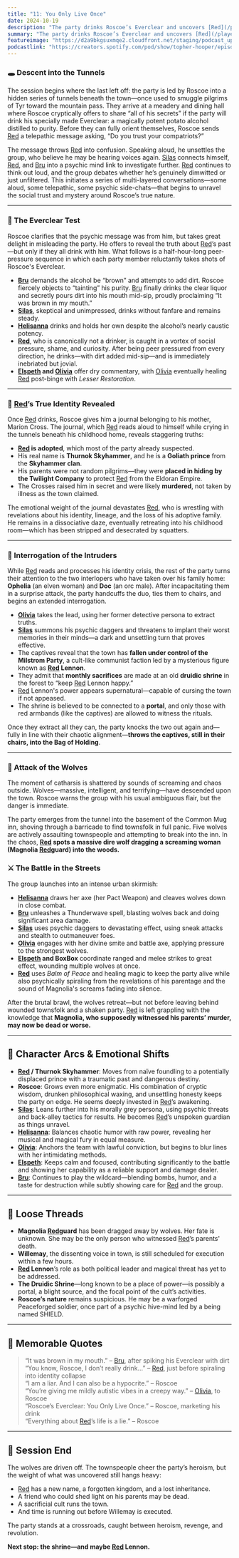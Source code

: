 ```yaml
---
title: "11: You Only Live Once"
date: 2024-10-19
description: "The party drinks Roscoe’s Everclear and uncovers [Red](/player-characters/red)’s royal past while wolves descend on the town"
summary: "The party drinks Roscoe’s Everclear and uncovers [Red](/player-characters/red)’s royal past while wolves descend on the town"
featureimage: "https://d2a9bkgsuxmqe2.cloudfront.net/staging/podcast_uploaded_episode400/41448639/41448639-1729360815024-1c70054943e82.jpg"
podcastlink: "https://creators.spotify.com/pod/show/topher-hooper/episodes/C4-E11-You-Only-Live-Once-e2pspcd"
---
```


### 🕳️ Descent into the Tunnels

The session begins where the last left off: the party is led by Roscoe into a hidden series of tunnels beneath the town—once used to smuggle pilgrims of Tyr toward the mountain pass. They arrive at a meadery and dining hall where Roscoe cryptically offers to share “all of his secrets” if the party will drink his specially made Everclear: a magically potent potato alcohol distilled to purity. Before they can fully orient themselves, Roscoe sends [Red](/player-characters/red) a telepathic message asking, “Do you trust your compatriots?”

The message throws [Red](/player-characters/red) into confusion. Speaking aloud, he unsettles the group, who believe he may be hearing voices again. [Silas](/player-characters/silas) connects himself, [Red](/player-characters/red), and [Bru](/player-characters/bru) into a psychic mind link to investigate further. [Red](/player-characters/red) continues to think out loud, and the group debates whether he’s genuinely dimwitted or just unfiltered. This initiates a series of multi-layered conversations—some aloud, some telepathic, some psychic side-chats—that begins to unravel the social trust and mystery around Roscoe’s true nature.

---

### 🧪 The Everclear Test

Roscoe clarifies that the psychic message was from him, but takes great delight in misleading the party. He offers to reveal the truth about [Red](/player-characters/red)’s past—but only if they all drink with him. What follows is a half-hour-long peer-pressure sequence in which each party member reluctantly takes shots of Roscoe's Everclear.

- **[Bru](/player-characters/bru)** demands the alcohol be “brown” and attempts to add dirt. Roscoe fiercely objects to “tainting” his purity. [Bru](/player-characters/bru) finally drinks the clear liquor and secretly pours dirt into his mouth mid-sip, proudly proclaiming “It was brown in my mouth.”
- **[Silas](/player-characters/silas)**, skeptical and unimpressed, drinks without fanfare and remains steady.
- **[Helisanna](/player-characters/helisanna)** drinks and holds her own despite the alcohol’s nearly caustic potency.
- **[Red](/player-characters/red)**, who is canonically not a drinker, is caught in a vortex of social pressure, shame, and curiosity. After being peer pressured from every direction, he drinks—with dirt added mid-sip—and is immediately inebriated but jovial.
- **[Elspeth](/player-characters/elspeth) and [Olivia](/player-characters/olivia)** offer dry commentary, with [Olivia](/player-characters/olivia) eventually healing [Red](/player-characters/red) post-binge with *Lesser Restoration*.

---

### 📖 [Red](/player-characters/red)’s True Identity Revealed

Once [Red](/player-characters/red) drinks, Roscoe gives him a journal belonging to his mother, Marion Cross. The journal, which [Red](/player-characters/red) reads aloud to himself while crying in the tunnels beneath his childhood home, reveals staggering truths:

- **[Red](/player-characters/red) is adopted**, which most of the party already suspected.
- His real name is **Thurnok Skyhammer**, and he is a **Goliath prince** from the **Skyhammer clan**.
- His parents were not random pilgrims—they were **placed in hiding by the Twilight Company** to protect [Red](/player-characters/red) from the Eldoran Empire.
- The Crosses raised him in secret and were likely **murdered**, not taken by illness as the town claimed.

The emotional weight of the journal devastates [Red](/player-characters/red), who is wrestling with revelations about his identity, lineage, and the loss of his adoptive family. He remains in a dissociative daze, eventually retreating into his childhood room—which has been stripped and desecrated by squatters.

---

### 👮 Interrogation of the Intruders

While [Red](/player-characters/red) reads and processes his identity crisis, the rest of the party turns their attention to the two interlopers who have taken over his family home: **Ophelia** (an elven woman) and **Doc** (an orc male). After incapacitating them in a surprise attack, the party handcuffs the duo, ties them to chairs, and begins an extended interrogation.

- **[Olivia](/player-characters/olivia)** takes the lead, using her former detective persona to extract truths.
- **[Silas](/player-characters/silas)** summons his psychic daggers and threatens to implant their worst memories in their minds—a dark and unsettling turn that proves effective.
- The captives reveal that the town has **fallen under control of the Milstrom Party**, a cult-like communist faction led by a mysterious figure known as **[Red](/player-characters/red) Lennon**.
- They admit that **monthly sacrifices** are made at an old **druidic shrine** in the forest to “keep [Red](/player-characters/red) Lennon happy.”
- [Red](/player-characters/red) Lennon's power appears supernatural—capable of cursing the town if not appeased.
- The shrine is believed to be connected to a **portal**, and only those with red armbands (like the captives) are allowed to witness the rituals.

Once they extract all they can, the party knocks the two out again and—fully in line with their chaotic alignment—**throws the captives, still in their chairs, into the Bag of Holding**.

---

### 🐺 Attack of the Wolves

The moment of catharsis is shattered by sounds of screaming and chaos outside. Wolves—massive, intelligent, and terrifying—have descended upon the town. Roscoe warns the group with his usual ambiguous flair, but the danger is immediate.

The party emerges from the tunnel into the basement of the Common Mug inn, shoving through a barricade to find townsfolk in full panic. Five wolves are actively assaulting townspeople and attempting to break into the inn. In the chaos, **[Red](/player-characters/red) spots a massive dire wolf dragging a screaming woman (Magnolia [Red](/player-characters/red)guard) into the woods.**

### ⚔️ The Battle in the Streets

The group launches into an intense urban skirmish:
- **[Helisanna](/player-characters/helisanna)** draws her axe (her Pact Weapon) and cleaves wolves down in close combat.
- **[Bru](/player-characters/bru)** unleashes a Thunderwave spell, blasting wolves back and doing significant area damage.
- **[Silas](/player-characters/silas)** uses psychic daggers to devastating effect, using sneak attacks and stealth to outmaneuver foes.
- **[Olivia](/player-characters/olivia)** engages with her divine smite and battle axe, applying pressure to the strongest wolves.
- **[Elspeth](/player-characters/elspeth) and BoxBox** coordinate ranged and melee strikes to great effect, wounding multiple wolves at once.
- **[Red](/player-characters/red)** uses *Balm of Peace* and healing magic to keep the party alive while also psychically spiraling from the revelations of his parentage and the sound of Magnolia's screams fading into silence.

After the brutal brawl, the wolves retreat—but not before leaving behind wounded townsfolk and a shaken party. [Red](/player-characters/red) is left grappling with the knowledge that **Magnolia, who supposedly witnessed his parents’ murder, may now be dead or worse.**

---

## 🧠 Character Arcs & Emotional Shifts

- **[Red](/player-characters/red) / Thurnok Skyhammer**: Moves from naïve foundling to a potentially displaced prince with a traumatic past and dangerous destiny.
- **Roscoe**: Grows even more enigmatic. His combination of cryptic wisdom, drunken philosophical waxing, and unsettling honesty keeps the party on edge. He seems deeply invested in [Red](/player-characters/red)’s awakening.
- **[Silas](/player-characters/silas)**: Leans further into his morally grey persona, using psychic threats and back-alley tactics for results. He becomes [Red](/player-characters/red)’s unspoken guardian as things unravel.
- **[Helisanna](/player-characters/helisanna)**: Balances chaotic humor with raw power, revealing her musical and magical fury in equal measure.
- **[Olivia](/player-characters/olivia)**: Anchors the team with lawful conviction, but begins to blur lines with her intimidating methods.
- **[Elspeth](/player-characters/elspeth)**: Keeps calm and focused, contributing significantly to the battle and showing her capability as a reliable support and damage dealer.
- **[Bru](/player-characters/bru)**: Continues to play the wildcard—blending bombs, humor, and a taste for destruction while subtly showing care for [Red](/player-characters/red) and the group.

---

## 🧩 Loose Threads

- **Magnolia [Red](/player-characters/red)guard** has been dragged away by wolves. Her fate is unknown. She may be the only person who witnessed [Red](/player-characters/red)’s parents' death.
- **Willemay**, the dissenting voice in town, is still scheduled for execution within a few hours.
- **[Red](/player-characters/red) Lennon**’s role as both political leader and magical threat has yet to be addressed.
- **The Druidic Shrine**—long known to be a place of power—is possibly a portal, a blight source, and the focal point of the cult’s activities.
- **Roscoe’s nature** remains suspicious. He may be a warforged Peaceforged soldier, once part of a psychic hive-mind led by a being named SHIELD.

---

## 📜 Memorable Quotes
> “It was brown in my mouth.” – [Bru](/player-characters/bru), after spiking his Everclear with dirt  
> “You know, Roscoe, I don’t really drink…” – [Red](/player-characters/red), just before spiraling into identity collapse  
> “I am a liar. And I can also be a hypocrite.” – Roscoe  
> “You’re giving me mildly autistic vibes in a creepy way.” – [Olivia](/player-characters/olivia), to Roscoe  
> “Roscoe’s Everclear: You Only Live Once.” – Roscoe, marketing his drink  
> “Everything about [Red](/player-characters/red)’s life is a lie.” – Roscoe

---

## 🏁 Session End

The wolves are driven off. The townspeople cheer the party’s heroism, but the weight of what was uncovered still hangs heavy:

- [Red](/player-characters/red) has a new name, a forgotten kingdom, and a lost inheritance.
- A friend who could shed light on his parents may be dead.
- A sacrificial cult runs the town.
- And time is running out before Willemay is executed.

The party stands at a crossroads, caught between heroism, revenge, and revolution.

**Next stop: the shrine—and maybe [Red](/player-characters/red) Lennon.**